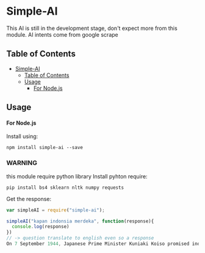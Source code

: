 # Simple-AI

This AI is still in the development stage, don't expect more from this module. AI intents come from google scrape

## Table of Contents

- [Simple-AI](#Simple-AI)
  - [Table of Contents](#table-of-contents)
  - [Usage](#usage)
    - [For Node.js](#for-nodejs)

## Usage

#### For Node.js

Install using:

```shell
npm install simple-ai --save
```

### WARNING

this module require python library
Install pyhton require: 
```shell
pip install bs4 sklearn nltk numpy requests
```

Get the response:

```javascript
var simpleAI = require("simple-ai");

simpleAI("kapan indonsia merdeka", function(response){
  console.log(response)
})
// -> question translate to english even so a response
On 7 September 1944, Japanese Prime Minister Kuniaki Koiso promised independence for the 'East Indies' "later on" (di kemudian hari). The authorities in Java then allowed the flying of the Indonesian flag at Jawa Hokokai buildings. Rear-admiral Maeda provided official funds for tours around the archipelago by Sukarno and Hatta, and in October 1944, established a Free Indonesia Dormitory to prepare youth leaders for an independent Indonesia. With the war situation becoming increasingly dire, in March 1945 the Japanese announced the formation of an Investigating Committee for Preparatory Work for Independence (BPUPK), comprising members of the older political generation, including Sukarno and Hatta. Chaired by Rajiman Wediodiningrat, in two sessions in May and June, it decided on the basis for an independent nation and produced a draft constitution. Meanwhile, the younger activists, known as the pemuda, wanted much more overt moves towards independence than the older generation were willing to risk, resulting in a split between the generations.
```